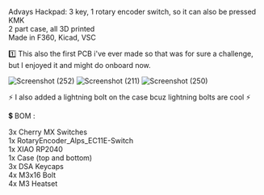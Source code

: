 Advays Hackpad:
3 key, 1 rotary encoder switch, so it can also be pressed  
KMK  
2 part case, all 3D printed  
Made in F360, Kicad, VSC  


1️⃣ This also the first PCB i've ever made so that was for sure a challenge, but I enjoyed it and might do onboard now.

![Screenshot (252)](https://github.com/user-attachments/assets/4f8544a8-6943-4f50-910d-9b8732bb9db0)
![Screenshot (211)](https://github.com/user-attachments/assets/dc4803df-a6a6-42e9-a5b6-a656f33ea95b)
![Screenshot (250)](https://github.com/user-attachments/assets/a9ab1436-2a1a-4961-b822-60ec5be5d3d3)

⚡ I also added a lightning bolt on the case bcuz lightning bolts are cool ⚡

💲 BOM :  
 
3x Cherry MX Switches  
1x RotaryEncoder_Alps_EC11E-Switch  
1x XIAO RP2040  
1x Case  (top and bottom)  
3x DSA Keycaps   
4x M3x16 Bolt  
4x M3 Heatset  

